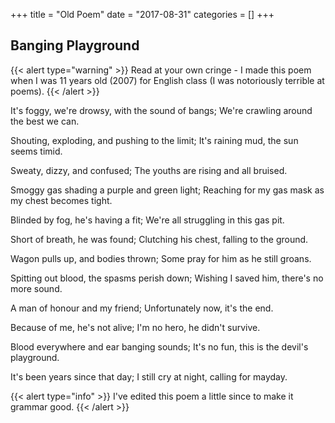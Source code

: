 +++
title = "Old Poem"
date = "2017-08-31"
categories = []
+++

## Banging Playground

{{< alert type="warning" >}}
Read at your own cringe - I made this poem when I was 11 years old (2007) for English class (I was notoriously terrible at poems).
{{< /alert >}}

It's foggy, we're drowsy, with the sound of bangs;
We're crawling around the best we can.

Shouting, exploding, and pushing to the limit;
It's raining mud, the sun seems timid.

Sweaty, dizzy, and confused;
The youths are rising and all bruised.

Smoggy gas shading a purple and green light;
Reaching for my gas mask as my chest becomes tight.

Blinded by fog, he's having a fit;
We're all struggling in this gas pit.

Short of breath, he was found;
Clutching his chest, falling to the ground.

Wagon pulls up, and bodies thrown;
Some pray for him as he still groans.

Spitting out blood, the spasms perish down;
Wishing I saved him, there's no more sound.

A man of honour and my friend;
Unfortunately now, it's the end.

Because of me, he's not alive;
I'm no hero, he didn't survive.

Blood everywhere and ear banging sounds;
It's no fun, this is the devil's playground.

It's been years since that day;
I still cry at night, calling for mayday.

{{< alert type="info" >}}
I've edited this poem a little since to make it grammar good.
{{< /alert >}}
